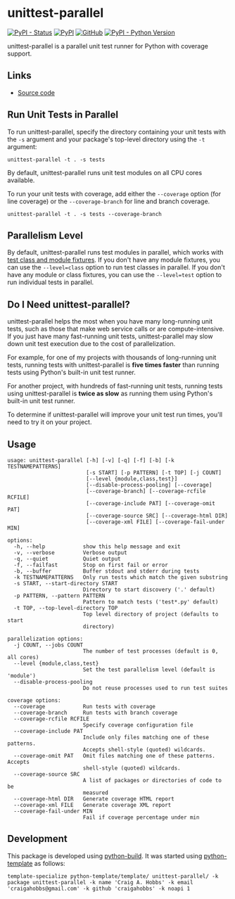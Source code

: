 # unittest-parallel

[![PyPI - Status](https://img.shields.io/pypi/status/unittest-parallel)](https://pypi.org/project/unittest-parallel/)
[![PyPI](https://img.shields.io/pypi/v/unittest-parallel)](https://pypi.org/project/unittest-parallel/)
[![GitHub](https://img.shields.io/github/license/craigahobbs/unittest-parallel)](https://github.com/craigahobbs/unittest-parallel/blob/main/LICENSE)
[![PyPI - Python Version](https://img.shields.io/pypi/pyversions/unittest-parallel)](https://pypi.org/project/unittest-parallel/)

unittest-parallel is a parallel unit test runner for Python with coverage support.


## Links

- [Source code](https://github.com/craigahobbs/unittest-parallel)


## Run Unit Tests in Parallel

To run unittest-parallel, specify the directory containing your unit tests with the `-s` argument
and your package's top-level directory using the `-t` argument:

~~~
unittest-parallel -t . -s tests
~~~

By default, unittest-parallel runs unit test modules on all CPU cores available.

To run your unit tests with coverage, add either the `--coverage` option (for line coverage) or the
`--coverage-branch` for line and branch coverage.

~~~
unittest-parallel -t . -s tests --coverage-branch
~~~


## Parallelism Level

By default, unittest-parallel runs test modules in parallel, which works with
[test class and module fixtures](https://docs.python.org/3/library/unittest.html#class-and-module-fixtures).
If you don't have any module fixtures, you can use the `--level=class` option to run test classes in
parallel. If you don't have any module or class fixtures, you can use the `--level=test` option to
run individual tests in parallel.


## Do I Need unittest-parallel?

unittest-parallel helps the most when you have many long-running unit tests, such as those that make
web service calls or are compute-intensive. If you just have many fast-running unit tests,
unittest-parallel may slow down unit test execution due to the cost of parallelization.

For example, for one of my projects with thousands of long-running unit tests, running tests with
unittest-parallel is **five times faster** than running tests using Python's built-in unit test
runner.

For another project, with hundreds of fast-running unit tests, running tests using unittest-parallel
is **twice as slow** as running them using Python's built-in unit test runner.

To determine if unittest-parallel will improve your unit test run times, you'll need to try it on
your project.


## Usage

~~~
usage: unittest-parallel [-h] [-v] [-q] [-f] [-b] [-k TESTNAMEPATTERNS]
                         [-s START] [-p PATTERN] [-t TOP] [-j COUNT]
                         [--level {module,class,test}]
                         [--disable-process-pooling] [--coverage]
                         [--coverage-branch] [--coverage-rcfile RCFILE]
                         [--coverage-include PAT] [--coverage-omit PAT]
                         [--coverage-source SRC] [--coverage-html DIR]
                         [--coverage-xml FILE] [--coverage-fail-under MIN]

options:
  -h, --help            show this help message and exit
  -v, --verbose         Verbose output
  -q, --quiet           Quiet output
  -f, --failfast        Stop on first fail or error
  -b, --buffer          Buffer stdout and stderr during tests
  -k TESTNAMEPATTERNS   Only run tests which match the given substring
  -s START, --start-directory START
                        Directory to start discovery ('.' default)
  -p PATTERN, --pattern PATTERN
                        Pattern to match tests ('test*.py' default)
  -t TOP, --top-level-directory TOP
                        Top level directory of project (defaults to start
                        directory)

parallelization options:
  -j COUNT, --jobs COUNT
                        The number of test processes (default is 0, all cores)
  --level {module,class,test}
                        Set the test parallelism level (default is 'module')
  --disable-process-pooling
                        Do not reuse processes used to run test suites

coverage options:
  --coverage            Run tests with coverage
  --coverage-branch     Run tests with branch coverage
  --coverage-rcfile RCFILE
                        Specify coverage configuration file
  --coverage-include PAT
                        Include only files matching one of these patterns.
                        Accepts shell-style (quoted) wildcards.
  --coverage-omit PAT   Omit files matching one of these patterns. Accepts
                        shell-style (quoted) wildcards.
  --coverage-source SRC
                        A list of packages or directories of code to be
                        measured
  --coverage-html DIR   Generate coverage HTML report
  --coverage-xml FILE   Generate coverage XML report
  --coverage-fail-under MIN
                        Fail if coverage percentage under min
~~~


## Development

This package is developed using [python-build](https://github.com/craigahobbs/python-build#readme).
It was started using [python-template](https://github.com/craigahobbs/python-template#readme) as follows:

~~~
template-specialize python-template/template/ unittest-parallel/ -k package unittest-parallel -k name 'Craig A. Hobbs' -k email 'craigahobbs@gmail.com' -k github 'craigahobbs' -k noapi 1
~~~
